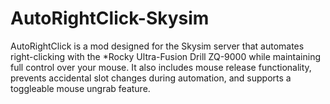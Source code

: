 # AutoRightClick-Skysim
AutoRightClick is a mod designed for the Skysim server that automates right-clicking with  the *Rocky Ultra-Fusion Drill ZQ-9000 while maintaining full control over your mouse. It also includes mouse release functionality, prevents accidental slot changes during automation, and supports a toggleable mouse ungrab feature.  

